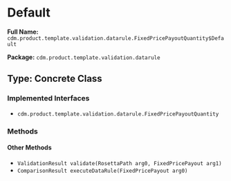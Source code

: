 # Default

**Full Name:** `cdm.product.template.validation.datarule.FixedPricePayoutQuantity$Default`

**Package:** `cdm.product.template.validation.datarule`

## Type: Concrete Class

### Implemented Interfaces

- `cdm.product.template.validation.datarule.FixedPricePayoutQuantity`

### Methods

#### Other Methods

- `ValidationResult validate(RosettaPath arg0, FixedPricePayout arg1)`
- `ComparisonResult executeDataRule(FixedPricePayout arg0)`

